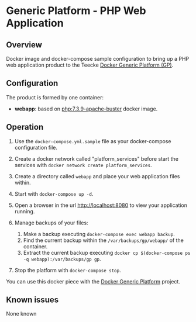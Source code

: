 # Generic Platform - PHP Web Application

## Overview

Docker image and docker-compose sample configuration to bring up a PHP web application product to the Teecke [Docker Generic Platform (GP)](https://github.com/teecke/docker-generic-platform).

## Configuration

The product is formed by one container:

- **webapp**: based on [php:7.3.9-apache-buster](https://hub.docker.com/_/php?tab=tags&page=1&name=7.3.9-apache-buster) docker image.

## Operation

1. Use the `docker-compose.yml.sample` file as your docker-compose configuration file.

2. Create a docker network called "platform_services" before start the services with `docker network create platform_services`.

3. Create a directory called `webapp` and place your web application files within.

4. Start with `docker-compose up -d`.

5. Open a browser in the url <http://localhost:8080> to view your application running.

6. Manage backups of your files:

   1. Make a backup executing `docker-compose exec webapp backup`.
   2. Find the current backup within the `/var/backups/gp/webapp/` of the container.
   3. Extract the current backup executing `docker cp $(docker-compose ps -q webapp):/var/backups/gp gp`.

7. Stop the platform with `docker-compose stop`.

You can use this docker piece with the [Docker Generic Platform](https://github.com/teecke/docker-generic-platform) project.

## Known issues

None known
